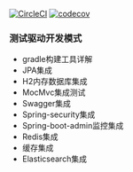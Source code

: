[![CircleCI](https://circleci.com/gh/2345free/gs-tdd.svg?style=svg)](https://circleci.com/gh/2345free/gs-tdd)
[![codecov](https://codecov.io/gh/2345free/gs-tdd/branch/master/graph/badge.svg)](https://codecov.io/gh/2345free/gs-tdd)

### 测试驱动开发模式
* gradle构建工具详解
* JPA集成
* H2内存数据库集成
* MocMvc集成测试
* Swagger集成
* Spring-security集成
* Spring-boot-admin监控集成
* Redis集成
* 缓存集成
* Elasticsearch集成